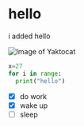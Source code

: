 # hello

i added hello

![Image of Yaktocat](https://octodex.github.com/images/yaktocat.png)

```python
x=27
for i in range:
  print("hello")
```

- [x] do work
- [x] wake up
- [ ] sleep
